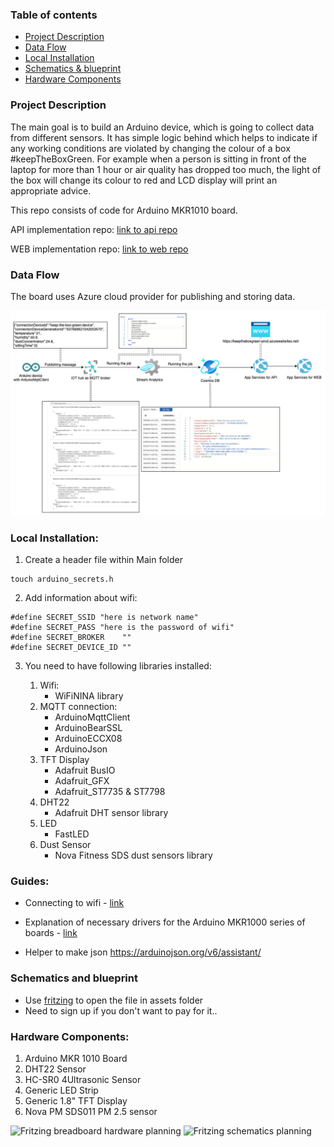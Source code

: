 ### Table of contents

- [Project Description](#project-description)
- [Data Flow](#data-flow)
- [Local Installation](#local-installation)
- [Schematics & blueprint](#schematics-and-blueprint)
- [Hardware Components](#hardware-components)

### Project Description

The main goal is to build an Arduino device, which is going to collect data from different sensors. It has simple logic behind which helps to indicate if any working conditions are violated by changing the colour of a box #keepTheBoxGreen. For example when a person is sitting in front of the laptop for more than 1 hour or air quality has dropped too much, the light of the box will change its colour to red and LCD display will print an appropriate advice. 

This repo consists of code for Arduino MKR1010 board.

API implementation repo: [link to api repo](https://github.com/some-otter-thing/keepTheBoxGreen-api) 

WEB implementation repo: [link to web repo](https://github.com/some-otter-thing/keepTheBoxGreen-fe) 

### Data Flow
The board uses Azure cloud provider for publishing and storing data.

![data-flow](./assets/data_flow.png)
### Local Installation:

1. Create a header file within Main folder

```
touch arduino_secrets.h
```

2. Add information about wifi:

```
#define SECRET_SSID "here is network name"
#define SECRET_PASS "here is the password of wifi"
#define SECRET_BROKER    ""
#define SECRET_DEVICE_ID ""
```
3. You need to have following libraries installed:

   1. Wifi:
      - WiFiNINA library
   2. MQTT connection:
      - ArduinoMqttClient
      - ArduinoBearSSL
      - ArduinoECCX08
      - ArduinoJson
   3. TFT Display
      - Adafruit BusIO 
      - Adafruit_GFX
      - Adafruit_ST7735 & ST7798
   4. DHT22
      - Adafruit DHT sensor library
   5. LED
      - FastLED
   6. Dust Sensor
      - Nova Fitness SDS dust sensors library
### Guides:

- Connecting to wifi - <a href="https://www.arduino.cc/en/Guide/MKRWiFi1010/connecting-to-wifi-network">link</a>

- Explanation of necessary drivers for the Arduino MKR1000 series of boards - <a href="https://www.arduino.cc/en/Guide/MKR1000">link</a>

- Helper to make json https://arduinojson.org/v6/assistant/

### Schematics and blueprint

- Use [fritzing](https://fritzing.org/) to open the file in assets folder
- Need to sign up if you don't want to pay for it..

### Hardware Components:

1. Arduino MKR 1010 Board
2. DHT22 Sensor
3. HC-SR0 4Ultrasonic Sensor
4. Generic LED Strip
5. Generic 1.8" TFT Display
6. Nova PM SDS011 PM 2.5 sensor

![Fritzing breadboard hardware planning](https://i.imgur.com/iirBkXY.png)
![Fritzing schematics planning](https://i.imgur.com/qySSMSN.png)

